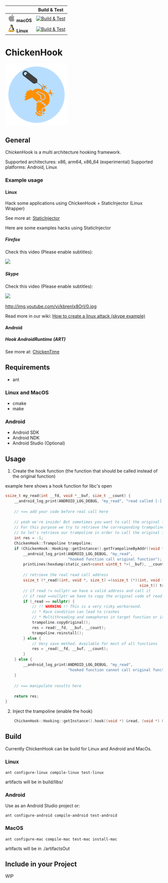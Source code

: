|   | Build & Test |
|---|:-----:|
|![macOS](docs/res/apple_med.png) **macOS**|[![Build & Test][macOS-build-badge]][macOS-build]| 
|![Linux](docs/res/linux_med.png) **Linux**|[![Build & Test][linux-build-badge]][linux-build]|

<!--- [Win](docs/res/win_med.png) **Windows**|[![Build & Test][win-build-badge]][win-build] --->

<!--- [win-build-badge]: https://dev.azure.com/sascharoth/sascharoth/_apis/build/status/ChickenHook.chickenhook --->
<!--- [win-build]: https://dev.azure.com/ChickenHook/ChickenHook/_build?definitionId=1 --->

[macOS-build-badge]: https://dev.azure.com/sascharoth/sascharoth/_apis/build/status/ChickenHook.chickenhook
[macOS-build]: https://dev.azure.com/ChickenHook/ChickenHook/_build?definitionId=1

[linux-build-badge]: https://dev.azure.com/sascharoth/sascharoth/_apis/build/status/ChickenHook.chickenhook
[linux-build]: https://dev.azure.com/ChickenHook/ChickenHook/_build?definitionId=1

# ChickenHook 
<img src="./logo.png" alt="ChickenHook logo" height="200" width="200" />

## General

ChickenHook is a multi architecture hooking framework.

Supported architectures: x86, arm64, x86_64 (experimental)
Supported platforms: Android, Linux

### Example usage

#### Linux

Hack some applications using ChickenHook + StaticInjector (Linux Wrapper)

See more at: [StaticInjector](https://github.com/ChickenHook/StaticInjector)

Here are some examples hacks using StaticInjector

##### Firefox

Check this video (Please enable subtitles):

[![](http://img.youtube.com/vi/_4K2d7FFHqo/0.jpg)](http://www.youtube.com/watch?v=_4K2d7FFHqo "Linux attack Firefox")

##### Skype


Check this video (Please enable subtitles):

[![](docs/res/skypeAttack.gif)](http://www.youtube.com/watch?v=kbrenIx8OrI "How to hack Skype on Linux")

http://img.youtube.com/vi/kbrenIx8OrI/0.jpg

Read more in our wiki:
[How to create a linux attack (skype example)](https://github.com/ChickenHook/StaticInjector/wiki/How-to-create-a-linux-attack-(step-by-step-guide) "How to create a linux attack (step by step guide)")

#### Android

##### Hook AndroidRuntime (ART)

See more at: [ChickenTime](https://github.com/ChickenHook/AndroidChickenTime)

## Requirements

* ant

### Linux and MacOS
* cmake
* make

### Android
* Android SDK
* Android NDK 
* Android Studio (Optional)

## Usage

1. Create the hook function (the function that should be called instead of the original function)

example here shows a hook function for libc's open

```c
ssize_t my_read(int __fd, void *__buf, size_t __count) {
    __android_log_print(ANDROID_LOG_DEBUG, "my_read", "read called [-] %d", __fd);

    // <== add your code before real call here

    // yeah we're inside! But sometimes you want to call the original function also.
    // For this purpose we try to retrieve the corresponding trampoline.
    // So let's retrieve our trampoline in order to call the original function "read"
    int res = -1;
    ChickenHook::Trampoline trampoline;
    if (ChickenHook::Hooking::getInstance().getTrampolineByAddr((void *) &read, trampoline)) {
        __android_log_print(ANDROID_LOG_DEBUG, "my_read",
                            "hooked function call original function");
        printLines(hexdump(static_cast<const uint8_t *>(__buf), __count, "read"));

        // retrieve the real read call address
        ssize_t (*_read)(int, void *, size_t) =(ssize_t (*)(int, void *,
                                                            size_t)) trampoline.getRealCallAddr();
        // if read != nullptr we have a valid address and call it
        // if read ==nullptr we have to copy the original code of read.
        if (_read == nullptr) {
            // !! WARNING !! This is a very risky workaround.
            // * Race condition can lead to crashes
            // * Multithreading and semaphores in target function or it's callee's can lead to deadlocks
            trampoline.copyOriginal();
            res = read(__fd, __buf, __count);
            trampoline.reinstall();
        } else {
            // Very save method. Available for most of all functions
            res = _read(__fd, __buf, __count);
        }
    } else {
        __android_log_print(ANDROID_LOG_DEBUG, "my_read",
                            "hooked function cannot call original function");
    }

    // <== manipulate results here

    return res;
}
```

2. Inject the trampoline  (enable the hook)

```c
    ChickenHook::Hooking::getInstance().hook((void *) &read, (void *) &my_read);
```


## Build

Currently ChickenHook can be build for Linux and Android and MacOs.

### Linux
```
ant configure-linux compile-linux test-linux
```
artifacts will be in build/libs/

### Android
Use as an Android Studio project or:
```
ant configure-android compile-android test-android
```

### MacOS
```
ant configure-mac compile-mac test-mac install-mac
```
artifacts will be in ./artifactsOut

## Include in your Project

WIP
